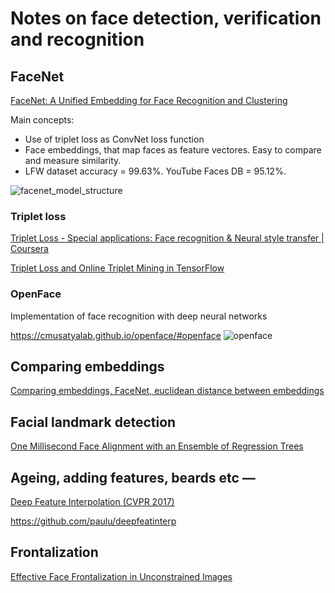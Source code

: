 # Notes on face detection, verification and recognition
## FaceNet
[FaceNet: A Unified Embedding for Face Recognition and Clustering](https://arxiv.org/abs/1503.03832)

Main concepts:
- Use of triplet loss as ConvNet loss function
- Face embeddings, that map faces as feature vectores. Easy to compare and measure similarity.
- LFW dataset accuracy = 99.63%. YouTube Faces DB = 95.12%.

![facenet_model_structure](https://user-images.githubusercontent.com/10421005/47488367-cd7c0e00-d876-11e8-870e-b74be5601d59.png)

### Triplet loss

[Triplet Loss - Special applications: Face recognition & Neural style transfer | Coursera](https://www.coursera.org/lecture/convolutional-neural-networks/triplet-loss-HuUtN)

[Triplet Loss and Online Triplet Mining in TensorFlow](https://omoindrot.github.io/triplet-loss)

### OpenFace
Implementation of face recognition with deep neural networks

https://cmusatyalab.github.io/openface/#openface
![openface](https://raw.githubusercontent.com/cmusatyalab/openface/master/images/summary.jpg)


## Comparing embeddings
[Comparing embeddings, FaceNet, euclidean distance between embeddings](https://www.python36.com/face-detection-matching-using-facenet/)

## Facial landmark detection
[One Millisecond Face Alignment with an Ensemble of Regression Trees](http://www.csc.kth.se/~vahidk/papers/KazemiCVPR14.pdf)

## Ageing, adding features, beards etc —
[Deep Feature Interpolation (CVPR 2017)](https://www.cs.cornell.edu/projects/dfi/)

https://github.com/paulu/deepfeatinterp

## Frontalization
[Effective Face Frontalization in Unconstrained Images](https://talhassner.github.io/home/publication/2015_CVPR_1)
